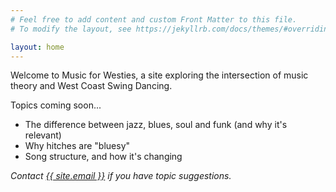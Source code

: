 ```yaml
---
# Feel free to add content and custom Front Matter to this file.
# To modify the layout, see https://jekyllrb.com/docs/themes/#overriding-theme-defaults

layout: home
---
```


Welcome to Music for Westies, a site exploring the intersection of music theory and West Coast Swing Dancing.

Topics coming soon...

- The difference between jazz, blues, soul and funk (and why it's relevant) 
- Why hitches are "bluesy"
- Song structure, and how it's changing

_Contact <a class="u-email" href="mailto:{{ site.email }}">{{ site.email }}</a> if you have topic suggestions._
